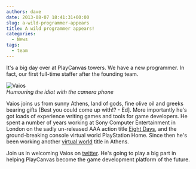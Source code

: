 ```yaml
---
authors: dave
date: 2013-08-07 18:41:31+00:00
slug: a-wild-programmer-appears
title: A wild programmer appears!
categories:
  - News
tags:
  - team
---
```


It's a big day over at PlayCanvas towers. We have a new programmer. In fact, our first full-time staffer after the founding team.

![Vaios](/img/team-vaios-2013.jpg)
<br />_Humouring the idiot with the camera phone_

Vaios joins us from sunny Athens, land of gods, fine olive oil and greeks bearing gifts [Best you could come up with!? - Ed]. More importantly he's got loads of experience writing games and tools for game developers. He spent a number of years working at Sony Computer Entertainment in London on the sadly un-released AAA action title [Eight Days](https://en.wikipedia.org/wiki/Eight_Days), and the ground-breaking console virtual world PlayStation Home. Since then he's been working another [virtual world](http://www.playtown-game.com/playtown/app/portal/) title in Athens.

Join us in welcoming Vaios on [twitter](https://twitter.com/vkalpias). He's going to play a big part in helping PlayCanvas become the game development platform of the future.
